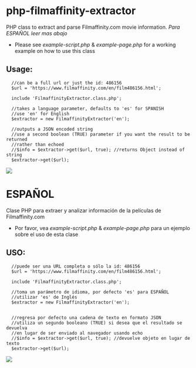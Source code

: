 # php-filmaffinity-extractor
PHP class to extract and parse Filmaffinity.com movie information.
*Para ESPAÑOL leer mas abajo*

* Please see *example-script.php* & *example-page.php* for a working example on how to use this class

## Usage:
```
  //can be a full url or just the id: 486156
  $url = 'https://www.filmaffinity.com/en/film486156.html';
  
  include 'FilmaffinityExtractor.class.php';
  
  //takes a language parameter, defaults to 'es' for SPANISH
  //use 'en' for English
  $extractor = new FilmaffinityExtractor('en');
  
  //outputs a JSON encoded string
  //use a second boolean (TRUE) parameter if you want the result to be returned
  //rather than echoed
  //$info = $extractor->get($url, true); //returns Object instead of string
  $extractor->get($url);
```
![](https://i.imgur.com/1ZMQkl3.gif)

# ESPAÑOL
Clase PHP para extraer y analizar información de la películas de Filmaffinity.com

* Por favor, vea *example-script.php* & *example-page.php* para un ejemplo sobre el uso de esta clase

## USO:
```
  //puede ser una URL completa o sólo la id: 486156
  $url = 'https://www.filmaffinity.com/en/film486156.html';
  
  include 'FilmaffinityExtractor.class.php';
  
  //toma un parámetro de idioma, por defecto 'es' para ESPAÑOL
  //utilizar 'es' de Inglés
  $extractor = new FilmaffinityExtractor('en');
  

  //regresa por defecto una cadena de texto en formato JSON
  //utiliza un segundo booleano (TRUE) si desea que el resultado se devuelva
  //en lugar de ser enviado al navegador usando echo
  //$info = $extractor->get($url, true); //devuelve objeto en lugar de texto
  $extractor->get($url);
```
![](https://i.imgur.com/eWvPkXw.gif)

